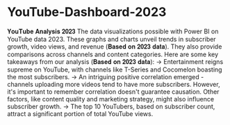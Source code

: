 # YouTube-Dashboard-2023
𝐘𝐨𝐮𝐓𝐮𝐛𝐞 𝐀𝐧𝐚𝐥𝐲𝐬𝐢𝐬 𝟐𝟎𝟐𝟑
The data visualizations possible with Power BI on YouTube data 2023. These graphs and charts unveil trends in subscriber growth, video views, and revenue (𝐁𝐚𝐬𝐞𝐝 𝐨𝐧 𝟐𝟎𝟐𝟑 𝐝𝐚𝐭𝐚). They also provide comparisons across channels and content categories.
Here are some key takeaways from our analysis (𝐁𝐚𝐬𝐞𝐝 𝐨𝐧 𝟐𝟎𝟐𝟑 𝐝𝐚𝐭𝐚):
-> Entertainment reigns supreme on YouTube, with channels like T-Series and Cocomelon boasting the most subscribers.
-> An intriguing positive correlation emerged - channels uploading more videos tend to have more subscribers. However, it's important to remember correlation doesn't guarantee causation. Other factors, like content quality and marketing strategy, might also influence subscriber growth.
-> The top 10 YouTubers, based on subscriber count, attract a significant portion of total YouTube views.
